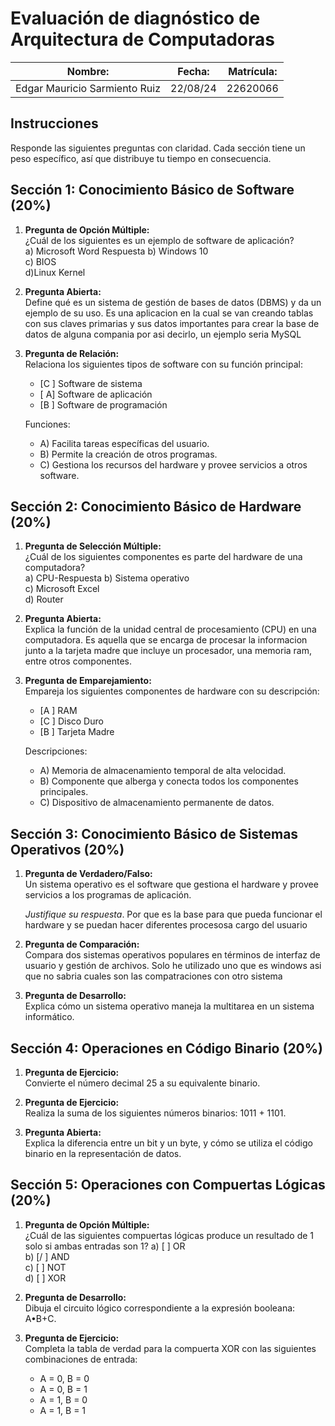 # Evaluación de diagnóstico de Arquitectura de Computadoras

| Nombre: | Fecha: | Matrícula:|
|---------|--------|-----------|
|    Edgar Mauricio Sarmiento Ruiz    |    22/08/24    |     22620066      |

## Instrucciones

Responde las siguientes preguntas con claridad. Cada sección tiene un peso específico, así que distribuye tu tiempo en consecuencia.

## Sección 1: Conocimiento Básico de Software (20%)

1. **Pregunta de Opción Múltiple:**  
   ¿Cuál de los siguientes es un ejemplo de software de aplicación?  
   a) Microsoft Word  Respuesta
   b) Windows 10  
   c) BIOS  
   d)Linux Kernel 

2. **Pregunta Abierta:**  
   Define qué es un sistema de gestión de bases de datos (DBMS) y da un ejemplo de su uso.
Es una aplicacion en la cual se van creando tablas con sus claves primarias y sus datos importantes para crear la base de datos de alguna compania por asi decirlo, un ejemplo seria MySQL
3. **Pregunta de Relación:**  
   Relaciona los siguientes tipos de software con su función principal:
   - [C ] Software de sistema
   - [ A] Software de aplicación
   - [B ] Software de programación

   Funciones:
   - A) Facilita tareas específicas del usuario.
   - B) Permite la creación de otros programas.
   - C) Gestiona los recursos del hardware y provee servicios a otros software.

## Sección 2: Conocimiento Básico de Hardware (20%)

1. **Pregunta de Selección Múltiple:**  
   ¿Cuál de los siguientes componentes es parte del hardware de una computadora?  
   a) CPU-Respuesta
   b) Sistema operativo  
   c) Microsoft Excel  
   d) Router

2. **Pregunta Abierta:**  
   Explica la función de la unidad central de procesamiento (CPU) en una computadora.
Es aquella que se encarga de procesar la informacion junto a la tarjeta madre que incluye un procesador, una memoria ram, entre otros componentes.
3. **Pregunta de Emparejamiento:**  
   Empareja los siguientes componentes de hardware con su descripción:
   - [A ] RAM
   - [C ] Disco Duro
   - [B ] Tarjeta Madre

   Descripciones:
   - A) Memoria de almacenamiento temporal de alta velocidad.
   - B) Componente que alberga y conecta todos los componentes principales.
   - C) Dispositivo de almacenamiento permanente de datos.

## Sección 3: Conocimiento Básico de Sistemas Operativos (20%)

1. **Pregunta de Verdadero/Falso:**  
   Un sistema operativo es el software que gestiona el hardware y provee servicios a los programas de aplicación.  

   *Justifique su respuesta*.
Por que es la base para que pueda funcionar el hardware y se puedan hacer diferentes procesosa  cargo del usuario
2. **Pregunta de Comparación:**  
   Compara dos sistemas operativos populares en términos de interfaz de usuario y gestión de archivos.
Solo he utilizado uno que es windows asi que no sabria cuales son las compatraciones con otro sistema 
3. **Pregunta de Desarrollo:**  
   Explica cómo un sistema operativo maneja la multitarea en un sistema informático.

## Sección 4: Operaciones en Código Binario (20%)

1. **Pregunta de Ejercicio:**  
   Convierte el número decimal 25 a su equivalente binario.

2. **Pregunta de Ejercicio:**  
   Realiza la suma de los siguientes números binarios: 1011 + 1101.

3. **Pregunta Abierta:**  
   Explica la diferencia entre un bit y un byte, y cómo se utiliza el código binario en la representación de datos.

## Sección 5: Operaciones con Compuertas Lógicas (20%)

1. **Pregunta de Opción Múltiple:**  
   ¿Cuál de las siguientes compuertas lógicas produce un resultado de 1 solo si ambas entradas son 1?
   a) [ ] OR  
   b) [/ ] AND  
   c) [ ] NOT  
   d) [ ] XOR

2. **Pregunta de Desarrollo:**  
   Dibuja el circuito lógico correspondiente a la expresión booleana: A•B+C.



3. **Pregunta de Ejercicio:**  
   Completa la tabla de verdad para la compuerta XOR con las siguientes combinaciones de entrada:
   - A = 0, B = 0
   - A = 0, B = 1
   - A = 1, B = 0
   - A = 1, B = 1
